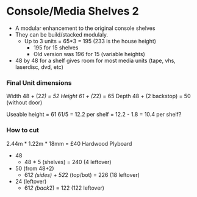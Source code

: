 Console/Media Shelves 2
=======================

* A modular enhancement to the original console shelves
* They can be build/stacked modulaly.
    * Up to 3 units = 65*3 = 195 (233 is the house height)
        * 195 for 15 shelves
        * Old version was 196 for 15 (variable heights)
* 48 by 48 for a shelf gives room for most media units (tape, vhs, laserdisc, dvd, etc)

### Final Unit dimensions
Width 48 + (2*2) = 52
Height 61 + (2*2) = 65
Depth 48 + (2 backstop) = 50 (without door)

Useable height = 61
61/5 = 12.2 per shelf = 12.2 - 1.8 = 10.4 per shelf?


### How to cut
2.44m * 1.22m * 18mm = £40 Hardwood Plyboard

* 48
    * 48 * 5 (shelves) = 240 (4 leftover)
* 50 (from 48+2)
    * 61*2 (sides) + 52*2 (top/bot) = 226 (18 leftover)
* 24 (leftover)
    * 61*2 (back*2) = 122 (122 leftover)
